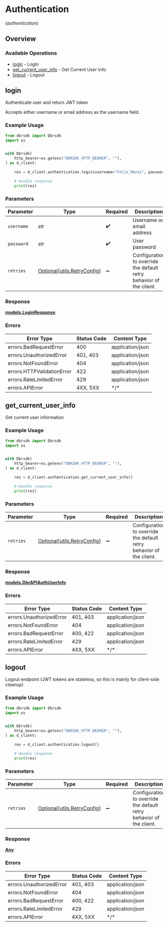 # Authentication
(*authentication*)

## Overview

### Available Operations

* [login](#login) - Login
* [get_current_user_info](#get_current_user_info) - Get Current User Info
* [logout](#logout) - Logout

## login

Authenticate user and return JWT token

Accepts either username or email address as the username field.

### Example Usage

<!-- UsageSnippet language="python" operationID="login_api_v1_auth_login_post" method="post" path="/api/v1/auth/login" -->
```python
from dbrsdk import Dbrsdk
import os


with Dbrsdk(
    http_bearer=os.getenv("DBRSDK_HTTP_BEARER", ""),
) as d_client:

    res = d_client.authentication.login(username="Felix_Mante", password="3yjgaqeC7UMz5sl")

    # Handle response
    print(res)

```

### Parameters

| Parameter                                                           | Type                                                                | Required                                                            | Description                                                         |
| ------------------------------------------------------------------- | ------------------------------------------------------------------- | ------------------------------------------------------------------- | ------------------------------------------------------------------- |
| `username`                                                          | *str*                                                               | :heavy_check_mark:                                                  | Username or email address                                           |
| `password`                                                          | *str*                                                               | :heavy_check_mark:                                                  | User password                                                       |
| `retries`                                                           | [Optional[utils.RetryConfig]](../../models/utils/retryconfig.md)    | :heavy_minus_sign:                                                  | Configuration to override the default retry behavior of the client. |

### Response

**[models.LoginResponse](../../models/loginresponse.md)**

### Errors

| Error Type                 | Status Code                | Content Type               |
| -------------------------- | -------------------------- | -------------------------- |
| errors.BadRequestError     | 400                        | application/json           |
| errors.UnauthorizedError   | 401, 403                   | application/json           |
| errors.NotFoundError       | 404                        | application/json           |
| errors.HTTPValidationError | 422                        | application/json           |
| errors.RateLimitedError    | 429                        | application/json           |
| errors.APIError            | 4XX, 5XX                   | \*/\*                      |

## get_current_user_info

Get current user information

### Example Usage

<!-- UsageSnippet language="python" operationID="get_current_user_info_api_v1_auth_me_get" method="get" path="/api/v1/auth/me" -->
```python
from dbrsdk import Dbrsdk
import os


with Dbrsdk(
    http_bearer=os.getenv("DBRSDK_HTTP_BEARER", ""),
) as d_client:

    res = d_client.authentication.get_current_user_info()

    # Handle response
    print(res)

```

### Parameters

| Parameter                                                           | Type                                                                | Required                                                            | Description                                                         |
| ------------------------------------------------------------------- | ------------------------------------------------------------------- | ------------------------------------------------------------------- | ------------------------------------------------------------------- |
| `retries`                                                           | [Optional[utils.RetryConfig]](../../models/utils/retryconfig.md)    | :heavy_minus_sign:                                                  | Configuration to override the default retry behavior of the client. |

### Response

**[models.DbrAPIAuthUserInfo](../../models/dbrapiauthuserinfo.md)**

### Errors

| Error Type               | Status Code              | Content Type             |
| ------------------------ | ------------------------ | ------------------------ |
| errors.UnauthorizedError | 401, 403                 | application/json         |
| errors.NotFoundError     | 404                      | application/json         |
| errors.BadRequestError   | 400, 422                 | application/json         |
| errors.RateLimitedError  | 429                      | application/json         |
| errors.APIError          | 4XX, 5XX                 | \*/\*                    |

## logout

Logout endpoint (JWT tokens are stateless, so this is mainly for client-side cleanup)

### Example Usage

<!-- UsageSnippet language="python" operationID="logout_api_v1_auth_logout_post" method="post" path="/api/v1/auth/logout" -->
```python
from dbrsdk import Dbrsdk
import os


with Dbrsdk(
    http_bearer=os.getenv("DBRSDK_HTTP_BEARER", ""),
) as d_client:

    res = d_client.authentication.logout()

    # Handle response
    print(res)

```

### Parameters

| Parameter                                                           | Type                                                                | Required                                                            | Description                                                         |
| ------------------------------------------------------------------- | ------------------------------------------------------------------- | ------------------------------------------------------------------- | ------------------------------------------------------------------- |
| `retries`                                                           | [Optional[utils.RetryConfig]](../../models/utils/retryconfig.md)    | :heavy_minus_sign:                                                  | Configuration to override the default retry behavior of the client. |

### Response

**[Any](../../models/.md)**

### Errors

| Error Type               | Status Code              | Content Type             |
| ------------------------ | ------------------------ | ------------------------ |
| errors.UnauthorizedError | 401, 403                 | application/json         |
| errors.NotFoundError     | 404                      | application/json         |
| errors.BadRequestError   | 400, 422                 | application/json         |
| errors.RateLimitedError  | 429                      | application/json         |
| errors.APIError          | 4XX, 5XX                 | \*/\*                    |